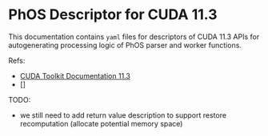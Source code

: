 # PhOS Descriptor for CUDA 11.3

This documentation contains `yaml` files for descriptors of CUDA 11.3 APIs for autogenerating processing logic of PhOS parser and worker functions.

Refs:
* [CUDA Toolkit Documentation 11.3](https://docs.nvidia.com/cuda/archive/11.3.0/cuda-runtime-api/index.html)
* []

TODO:
* we still need to add return value description to support restore recomputation (allocate potential memory space)
